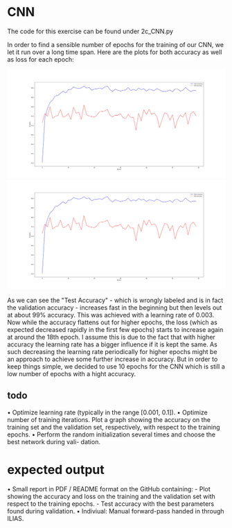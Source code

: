 # CNN

The code for this exercise can be found under 2c_CNN.py

In order to find a sensible number of epochs for the training of our CNN, we let it run over a long time span. Here are the plots for both accuracy as well as loss for each epoch:

![Accuracy Graph](/2c/2c_accuracy_plot.png)
![Loss Graph](/2c/2c_accuracy_plot.png)

As we can see the "Test Accuracy" - which is wrongly labeled and is in fact the validation accuracy - increases fast in the beginning but then levels out at about 99% accuracy. This was achieved with a learning rate of 0.003. Now while the accuracy flattens out for higher epochs, the loss (which as expected decreased rapidly in the first few epochs) starts to increase again at around the 18th epoch. I assume this is due to the fact that with higher accuracy the learning rate has a bigger influence if it is kept the same. As such decreasing the learning rate periodically for higher epochs might be an approach to achieve some further increase in accuracy. But in order to keep things simple, we decided to use 10 epochs for the CNN which is still a low number of epochs with a hight accuracy. 


## todo

• Optimize learning rate (typically in the range [0.001, 0.1]).
• Optimize number of training iterations. Plot a graph showing the accuracy on the training
set and the validation set, respectively, with respect to the training epochs.
• Perform the random initialization several times and choose the best network during vali-
dation.

# expected output
• Small report in PDF / README format on the GitHub containing:
    - Plot showing the accuracy and loss on the training and the validation set with respect
to the training epochs.
    - Test accuracy with the best parameters found during validation.
• Indiviual: Manual forward-pass handed in through ILIAS.
